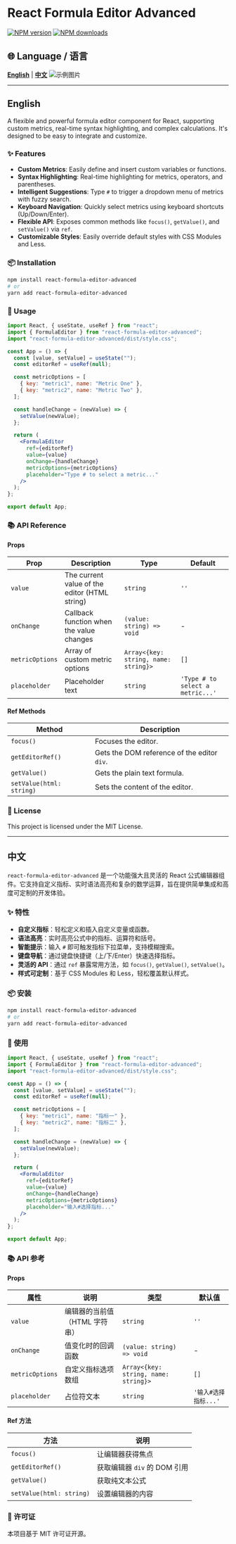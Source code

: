 # React Formula Editor Advanced

[![NPM version](https://img.shields.io/npm/v/react-formula-editor.svg?style=flat)](https://www.npmjs.com/package/react-formula-editor)
[![NPM downloads](https://img.shields.io/npm/dm/react-formula-editor.svg?style=flat)](https://www.npmjs.com/package/react-formula-editor)

## 🌐 Language / 语言

**[English](#english)** | **[中文](#中文)**
![示例图片](/public/image.png)

---

## English

A flexible and powerful formula editor component for React, supporting custom metrics, real-time syntax highlighting, and complex calculations. It's designed to be easy to integrate and customize.

### ✨ Features

- **Custom Metrics**: Easily define and insert custom variables or functions.
- **Syntax Highlighting**: Real-time highlighting for metrics, operators, and parentheses.
- **Intelligent Suggestions**: Type `#` to trigger a dropdown menu of metrics with fuzzy search.
- **Keyboard Navigation**: Quickly select metrics using keyboard shortcuts (Up/Down/Enter).
- **Flexible API**: Exposes common methods like `focus()`, `getValue()`, and `setValue()` via `ref`.
- **Customizable Styles**: Easily override default styles with CSS Modules and Less.

### 📦 Installation

```bash
npm install react-formula-editor-advanced
# or
yarn add react-formula-editor-advanced
```

### 🚀 Usage

```jsx
import React, { useState, useRef } from "react";
import { FormulaEditor } from "react-formula-editor-advanced";
import "react-formula-editor-advanced/dist/style.css";

const App = () => {
  const [value, setValue] = useState("");
  const editorRef = useRef(null);

  const metricOptions = [
    { key: "metric1", name: "Metric One" },
    { key: "metric2", name: "Metric Two" },
  ];

  const handleChange = (newValue) => {
    setValue(newValue);
  };

  return (
    <FormulaEditor
      ref={editorRef}
      value={value}
      onChange={handleChange}
      metricOptions={metricOptions}
      placeholder="Type # to select a metric..."
    />
  );
};

export default App;
```

### 📚 API Reference

#### Props

| Prop            | Description                                   | Type                                 | Default                          |
| --------------- | --------------------------------------------- | ------------------------------------ | -------------------------------- |
| `value`         | The current value of the editor (HTML string) | `string`                             | `''`                             |
| `onChange`      | Callback function when the value changes      | `(value: string) => void`            | -                                |
| `metricOptions` | Array of custom metric options                | `Array<{key: string, name: string}>` | `[]`                             |
| `placeholder`   | Placeholder text                              | `string`                             | `'Type # to select a metric...'` |

#### Ref Methods

| Method                   | Description                                 |
| ------------------------ | ------------------------------------------- |
| `focus()`                | Focuses the editor.                         |
| `getEditorRef()`         | Gets the DOM reference of the editor `div`. |
| `getValue()`             | Gets the plain text formula.                |
| `setValue(html: string)` | Sets the content of the editor.             |

### 📜 License

This project is licensed under the MIT License.

---

## 中文

`react-formula-editor-advanced` 是一个功能强大且灵活的 React 公式编辑器组件。它支持自定义指标、实时语法高亮和复杂的数学运算，旨在提供简单集成和高度可定制的开发体验。

### ✨ 特性

- **自定义指标**：轻松定义和插入自定义变量或函数。
- **语法高亮**：实时高亮公式中的指标、运算符和括号。
- **智能提示**：输入 `#` 即可触发指标下拉菜单，支持模糊搜索。
- **键盘导航**：通过键盘快捷键（上/下/Enter）快速选择指标。
- **灵活的 API**：通过 `ref` 暴露常用方法，如 `focus()`, `getValue()`, `setValue()`。
- **样式可定制**：基于 CSS Modules 和 Less，轻松覆盖默认样式。

### 📦 安装

```bash
npm install react-formula-editor-advanced
# or
yarn add react-formula-editor-advanced
```

### 🚀 使用

```jsx
import React, { useState, useRef } from "react";
import { FormulaEditor } from "react-formula-editor-advanced";
import "react-formula-editor-advanced/dist/style.css";

const App = () => {
  const [value, setValue] = useState("");
  const editorRef = useRef(null);

  const metricOptions = [
    { key: "metric1", name: "指标一" },
    { key: "metric2", name: "指标二" },
  ];

  const handleChange = (newValue) => {
    setValue(newValue);
  };

  return (
    <FormulaEditor
      ref={editorRef}
      value={value}
      onChange={handleChange}
      metricOptions={metricOptions}
      placeholder="输入#选择指标..."
    />
  );
};

export default App;
```

### 📚 API 参考

#### Props

| 属性            | 说明                          | 类型                                 | 默认值               |
| --------------- | ----------------------------- | ------------------------------------ | -------------------- |
| `value`         | 编辑器的当前值（HTML 字符串） | `string`                             | `''`                 |
| `onChange`      | 值变化时的回调函数            | `(value: string) => void`            | -                    |
| `metricOptions` | 自定义指标选项数组            | `Array<{key: string, name: string}>` | `[]`                 |
| `placeholder`   | 占位符文本                    | `string`                             | `'输入#选择指标...'` |

#### Ref 方法

| 方法                     | 说明                         |
| ------------------------ | ---------------------------- |
| `focus()`                | 让编辑器获得焦点             |
| `getEditorRef()`         | 获取编辑器 `div` 的 DOM 引用 |
| `getValue()`             | 获取纯文本公式               |
| `setValue(html: string)` | 设置编辑器的内容             |

### 📜 许可证

本项目基于 MIT 许可证开源。
